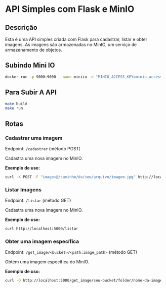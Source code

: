 # API Simples com Flask e MinIO

## Descrição
Esta é uma API simples criada com Flask para cadastrar, listar e obter imagens. As imagens são armazenadas no MinIO, um serviço de armazenamento de objetos.


## Subindo Mini IO
```bash
docker run -p 9000:9000 --name miniio -e "MINIO_ACCESS_KEY=minio_access_key" -e "MINIO_SECRET_KEY=minio_secret_key" minio/minio server /data   
```

## Para Subir A API

```bash
make build 
make run

```
## Rotas

### Cadastrar uma imagem
Endpoint: `/cadastrar` (método POST)

Cadastra uma nova imagem no MinIO.

**Exemplo de uso:**
```bash
curl -X POST -F "image=@/caminho/do/seu/arquivo/imagem.jpg" http://localhost:5000/cadastrar

```

### Listar Imagens
Endpoint: `/listar` (método GET)

Cadastra uma nova imagem no MinIO.

**Exemplo de uso:**
```bash
curl http://localhost:5000/listar

```

### Obter uma imagem específica

Endpoint: `/get_image/<bucket>/<path:image_path>` (método GET)

Obtém uma imagem específica do MinIO.

**Exemplo de uso:**

```bash
curl -O http://localhost:5000/get_image/seu-bucket/folder/nome-da-imagem.jpg
```
